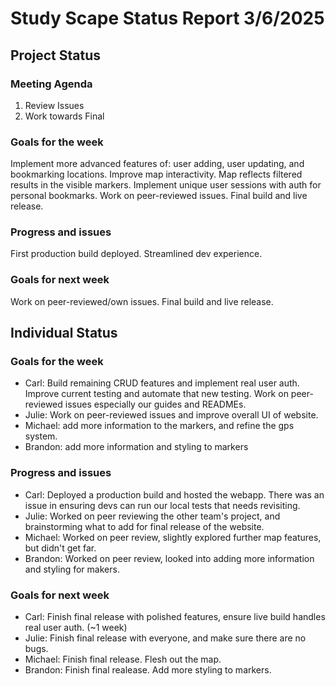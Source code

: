# Study Scape Status Report 3/6/2025

## Project Status

### Meeting Agenda
1. Review Issues
2. Work towards Final

### Goals for the week
Implement more advanced features of: user adding, user updating, and bookmarking locations. Improve map interactivity. Map reflects filtered results in the visible markers. Implement unique user sessions with auth for personal bookmarks. Work on peer-reviewed issues. Final build and live release.

### Progress and issues
First production build deployed. Streamlined dev experience.

### Goals for next week
Work on peer-reviewed/own issues. Final build and live release.

## Individual Status

### Goals for the week
- Carl: Build remaining CRUD features and implement real user auth. Improve current testing and automate that new testing. Work on peer-reviewed issues especially our guides and READMEs.
- Julie: Work on peer-reviewed issues and improve overall UI of website.
- Michael: add more information to the markers, and refine the gps system. 
- Brandon: add more information and styling to markers


### Progress and issues
- Carl: Deployed a production build and hosted the webapp. There was an issue in ensuring devs can run our local tests that needs revisiting.
- Julie: Worked on peer reviewing the other team's project, and brainstorming what to add for final release of the website.
- Michael: Worked on peer review, slightly explored further map features, but didn't get far. 
- Brandon: Worked on peer review, looked into adding more information and styling for makers.


### Goals for next week
- Carl: Finish final release with polished features, ensure live build handles real user auth. (~1 week)
- Julie: Finish final release with everyone, and make sure there are no bugs.
- Michael: Finish final release. Flesh out the map. 
- Brandon: Finish final realease. Add more styling to markers.